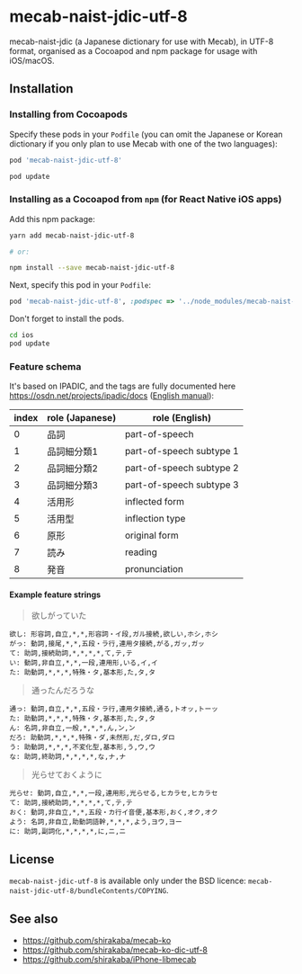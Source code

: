 # mecab-naist-jdic-utf-8

mecab-naist-jdic (a Japanese dictionary for use with Mecab), in UTF-8 format, organised as a Cocoapod and npm package for usage with iOS/macOS.

## Installation

### Installing from Cocoapods

Specify these pods in your `Podfile` (you can omit the Japanese or Korean dictionary if you only plan to use Mecab with one of the two languages):

```ruby
pod 'mecab-naist-jdic-utf-8'
```

```sh
pod update
```

### Installing as a Cocoapod from `npm` (for React Native iOS apps)

Add this npm package:

```sh
yarn add mecab-naist-jdic-utf-8

# or:

npm install --save mecab-naist-jdic-utf-8
```

Next, specify this pod in your `Podfile`:

```ruby
pod 'mecab-naist-jdic-utf-8', :podspec => '../node_modules/mecab-naist-jdic-utf-8/mecab-naist-jdic-utf-8.podspec'
```

Don't forget to install the pods.

```sh
cd ios
pod update
```

### Feature schema

It's based on IPADIC, and the tags are fully documented here https://osdn.net/projects/ipadic/docs ([English manual](https://osdn.net/projects/ipadic/docs/ipadic-2.7.0-manual-en.pdf/en/1/ipadic-2.7.0-manual-en.pdf.pdf)):

| index | role (Japanese)  | role (English) |
| ------|------------|------------------------- |
| 0     | 品詞       | part-of-speech |
| 1     | 品詞細分類1 | part-of-speech subtype 1 |
| 2     | 品詞細分類2 | part-of-speech subtype 2 |
| 3     | 品詞細分類3 | part-of-speech subtype 3 |
| 4     | 活用形     | inflected form |
| 5     | 活用型     | inflection type |
| 6     | 原形       | original form |
| 7     | 読み       | reading |
| 8     | 発音       | pronunciation |

#### Example feature strings

> 欲しがっていた

```
欲し: 形容詞,自立,*,*,形容詞・イ段,ガル接続,欲しい,ホシ,ホシ  
がっ: 動詞,接尾,*,*,五段・ラ行,連用タ接続,がる,ガッ,ガッ  
て: 助詞,接続助詞,*,*,*,*,て,テ,テ  
い: 動詞,非自立,*,*,一段,連用形,いる,イ,イ  
た: 助動詞,*,*,*,特殊・タ,基本形,た,タ,タ  
```

> 通ったんだろうな

```
通っ: 動詞,自立,*,*,五段・ラ行,連用タ接続,通る,トオッ,トーッ  
た: 助動詞,*,*,*,特殊・タ,基本形,た,タ,タ  
ん: 名詞,非自立,一般,*,*,*,ん,ン,ン  
だろ: 助動詞,*,*,*,特殊・ダ,未然形,だ,ダロ,ダロ  
う: 助動詞,*,*,*,不変化型,基本形,う,ウ,ウ  
な: 助詞,終助詞,*,*,*,*,な,ナ,ナ  
```

> 光らせておくように

```
光らせ: 動詞,自立,*,*,一段,連用形,光らせる,ヒカラセ,ヒカラセ  
て: 助詞,接続助詞,*,*,*,*,て,テ,テ  
おく: 動詞,非自立,*,*,五段・カ行イ音便,基本形,おく,オク,オク  
よう: 名詞,非自立,助動詞語幹,*,*,*,よう,ヨウ,ヨー  
に: 助詞,副詞化,*,*,*,*,に,ニ,ニ  
```

## License

`mecab-naist-jdic-utf-8` is available only under the BSD licence: `mecab-naist-jdic-utf-8/bundleContents/COPYING`.

## See also

* https://github.com/shirakaba/mecab-ko
* https://github.com/shirakaba/mecab-ko-dic-utf-8
* https://github.com/shirakaba/iPhone-libmecab